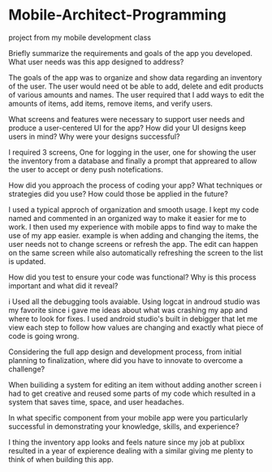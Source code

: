 # Mobile-Architect-Programming
project from my mobile development class

Briefly summarize the requirements and goals of the app you developed. What user needs was this app designed to address?
  
  The goals of the app was to organize and show data regarding an inventory of the user. The user would need ot be able to add, delete and edit products of various amounts and names. The user required that I add ways to edit the amounts of items, add items, remove items, and verify users.


What screens and features were necessary to support user needs and produce a user-centered UI for the app? How did your UI designs keep users in mind? Why were your designs successful?

I required 3 screens, One for logging in the user, one for showing the user the inventory from a database and finally a prompt that appreared to allow the user to accept or deny push notefications.


How did you approach the process of coding your app? What techniques or strategies did you use? How could those be applied in the future?

  I used a typical approch of organization and smooth usage. I kept my code named and commented in an organized way to make it easier for me to work. I then used my experience with mobile apps to find way to make the use of my app easier. example is when adding and changing the items, the user needs not to change screens or refresh the app. The edit can happen on the same screen while also automatically refreshing the screen to the list is updated. 

  
How did you test to ensure your code was functional? Why is this process important and what did it reveal?
  
  i Used all the debugging tools avaiable. Using logcat in androud studio was my favorite since i gave me ideas about what was crashing my app and where to look for fixes. I used android studio's built in debigger that let me view each step to follow how values are changing and exactly what piece of code is going wrong.


Considering the full app design and development process, from initial planning to finalization, where did you have to innovate to overcome a challenge?

  When builiding a system for editing an item without adding another screen i had to get creative and reused some parts of my code which resulted in a system that saves time, space, and user headaches. 


In what specific component from your mobile app were you particularly successful in demonstrating your knowledge, skills, and experience?

  I thing the inventory app looks and feels nature since my job at publixx resulted in a year of expierence dealing with a similar giving me plenty to think of when building this app.

